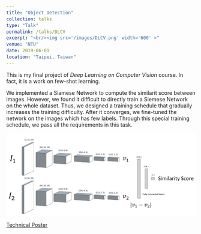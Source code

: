 ```yaml
---
title: "Object Detection"
collection: talks
type: "Talk"
permalink: /talks/DLCV
excerpt: "<br/><img src='/images/DLCV.png' width='600' >"
venue: "NTU"
date: 2019-06-01
location: "Taipei, Taiwan"
---
```

This is my final project of _Deep Learning on Computer Vision_ course. In fact, it is a work on few-shot learning. <br/>

We implemented a Siamese Network to compute the similarit score between images. However, we found it difficult to directly train a Siemese Network on the whole dataset. Thus, we designed a training schedule that gradually increases the training difficulty. After it converges, we fine-tuned the network on the images which has few labels. Through this special training schedule, we pass all the requirements in this task.

<img src='/images/DLCV.png' width='600' >

[Technical Poster](http://JerryHoTaiwan.github.io/files/DLCV_Report.pdf)

